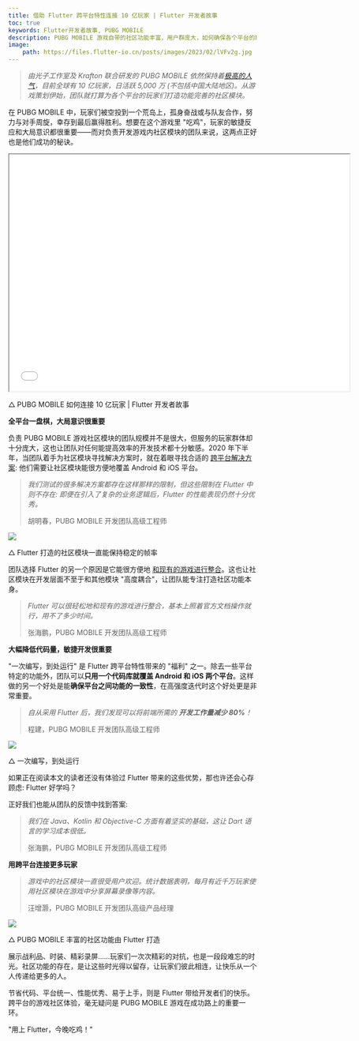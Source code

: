 ```yaml
---
title: 借助 Flutter 跨平台特性连接 10 亿玩家 | Flutter 开发者故事
toc: true
keywords: Flutter开发者故事, PUBG MOBILE
description: PUBG MOBILE 游戏自带的社区功能丰富，用户群庞大，如何确保各个平台的玩家都能有最棒的体验？
image:
    path: https://files.flutter-io.cn/posts/images/2023/02/lVFv2g.jpg
---
```


> _由光子工作室及 Krafton 联合研发的 PUBG MOBILE 依然保持着_[_极高的人气_](https://101.dev/t/google-play-2022/823)_，目前全球有 10 亿玩家，日活跃 5,000 万 (不包括中国大陆地区)。从游戏策划伊始，团队就打算为各个平台的玩家们打造功能完善的社区模块。_

在 PUBG MOBILE 中，玩家们被空投到一个荒岛上，孤身奋战或与队友合作，努力与对手周旋，幸存到最后赢得胜利。想要在这个游戏里 "吃鸡"，玩家的敏捷反应和大局意识都很重要——而对负责开发游戏内社区模块的团队来说，这两点正好也是他们成功的秘诀。

<iframe width="690" height="480" src="{{site.bili.embed}}?aid=393503978&bvid=BV1sd4y1H7G7&cid=985504987&page=1&autoplay=false" {{site.bili.set-short}}> </iframe>

△ PUBG MOBILE 如何连接 10 亿玩家 | Flutter 开发者故事
    
**全平台一盘棋，大局意识很重要**

负责 PUBG MOBILE 游戏社区模块的团队规模并不是很大，但服务的玩家群体却十分庞大，这也让团队对任何能提高效率的开发技术都十分敏感。2020 年下半年，当团队着手为社区模块寻找解决方案时，就在着眼寻找合适的 [跨平台解决方案](https://flutter.cn/multi-platform): 他们需要让社区模块能很方便地覆盖 Android 和 iOS 平台。

> _我们测试的很多解决方案都存在这样那样的限制，但这些限制在 Flutter 中则不存在: 即便在引入了复杂的业务逻辑后，Flutter 的性能表现仍然十分优秀。_
> 
> 胡明春，PUBG MOBILE 开发团队高级工程师

![]({{site.flutter-files-cn}}posts/images/2023/02/SvqNgV.gif)

△ Flutter 打造的社区模块一直能保持稳定的帧率

团队选择 Flutter 的另一个原因是它能很方便地 [和现有的游戏进行整合](https://docs.flutter.cn/development/add-to-app)。这也让社区模块在开发层面不至于和其他模块 "高度耦合"，让团队能专注打造社区功能本身。

> _Flutter 可以很轻松地和现有的游戏进行整合，基本上照着官方文档操作就行，用不了多少时间。_
> 
> 张海鹏，PUBG MOBILE 开发团队高级工程师

**大幅降低代码量，敏捷开发很重要**

"一次编写，到处运行" 是 Flutter 跨平台特性带来的 "福利" 之一。除去一些平台特定的功能外，团队可以**只用一个代码库就覆盖 Android 和 iOS 两个平台**。这样做的另一个好处是能**确保平台之间功能的一致性**，在高强度迭代时这个好处更是非常重要。

> _自从采用 Flutter 后，我们发现可以将前端所需的 **开发工作量减少 80%**！_
> 
> 程建，PUBG MOBILE 开发团队高级工程师

![]({{site.flutter-files-cn}}posts/images/2023/02/Dqcz3s.png)

△ 一次编写，到处运行

如果正在阅读本文的读者还没有体验过 Flutter 带来的这些优势，那也许还会心存顾虑: Flutter 好学吗？

正好我们也能从团队的反馈中找到答案:

> _我们在 Java、Kotlin 和 Objective-C 方面有着坚实的基础，这让 Dart 语言的学习成本很低。_
> 
> 张海鹏，PUBG MOBILE 开发团队高级工程师

**用跨平台连接更多玩家**

> _游戏中的社区模块一直很受用户欢迎。统计数据表明，每月有近千万玩家使用社区模块在游戏中分享屏幕录像等内容。_
> 
> 汪增灏，PUBG MOBILE 开发团队高级产品经理

![]({{site.flutter-files-cn}}posts/images/2023/02/rZVjEk.gif)

△ PUBG MOBILE 丰富的社区功能由 Flutter 打造

展示战利品、时装、精彩录屏……玩家们一次次精彩的对抗，也是一段段难忘的时光。社区功能的存在，是让这些时光得以留存，让玩家们彼此相连，让快乐从一个人传递给更多的人。

节省代码、平台统一、性能优秀、易于上手，则是 Flutter 带给开发者们的快乐。跨平台的游戏社区体验，毫无疑问是 PUBG MOBILE 游戏在成功路上的重要一环。

"用上 Flutter，今晚吃鸡！"
